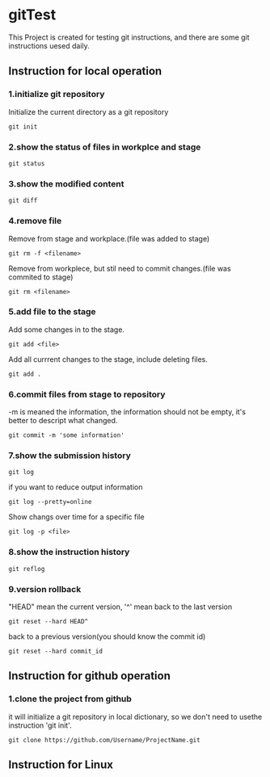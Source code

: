 # gitTest
This Project is created for testing git instructions, and there are some git instructions uesed daily.


## Instruction for local operation
### 1.initialize git repository
Initialize the current directory as a git repository
```
git init
```

### 2.show the status of files in workplce and stage
```
git status
```

### 3.show the modified content
```
git diff
```

### 4.remove file
Remove from stage and workplace.(file was added to stage)
```
git rm -f <filename>
```
Remove from workplece, but stil need to commit changes.(file was commited to stage)
```
git rm <filename>
```

### 5.add file to the stage
Add some changes in <file> to the stage.
```
git add <file>
```

Add all currrent changes to the stage, include deleting files.
```
git add .
```

### 6.commit files from stage to repository
-m is meaned the information, the information should not be empty, it's better to descript what changed.
```
git commit -m 'some information'
```

### 7.show the submission history
```
git log
```
if you want to reduce output information
```
git log --pretty=online
```
Show changs over time for a specific file
```
git log -p <file>
```

### 8.show the instruction history
```
git reflog
```

### 9.version rollback
"HEAD" mean the current version, '^' mean back to the last version
```
git reset --hard HEAD^
```
back to a previous version(you should know the commit id)
```
git reset --hard commit_id
```

## Instruction for github operation

### 1.clone the project from github
it will initialize a git repository in local dictionary, so we don't need to usethe instruction 'git init'.
```
git clone https://github.com/Username/ProjectName.git
```
## Instruction for Linux

